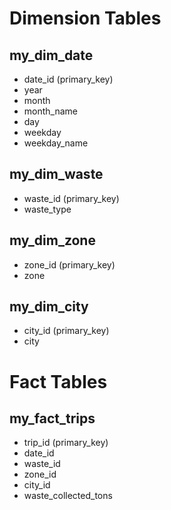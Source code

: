 # Dimension Tables

## my_dim_date

* date_id (primary_key)
* year
* month
* month_name
* day
* weekday
* weekday_name

## my_dim_waste

* waste_id (primary_key)
* waste_type


## my_dim_zone

* zone_id (primary_key)
* zone

## my_dim_city

* city_id (primary_key)
* city

# Fact Tables

## my_fact_trips

* trip_id (primary_key)
* date_id
* waste_id
* zone_id
* city_id
* waste_collected_tons
